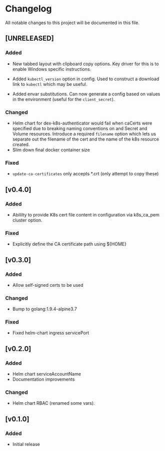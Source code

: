 # Changelog
All notable changes to this project will be documented in this file.

## [UNRELEASED]


### Added

- New tabbed layout with clipboard copy options. Key driver for this is to 
enable Windows specific instructions.

- Added `kubectl_version` option in config. Used to construct a download link
to `kubectl` which may be useful.

- Added envar substitutions. Can now generate a config based on values in the 
environment (useful for the `client_secret`).

### Changed
- Helm chart for dex-k8s-authenticator would fail when caCerts were specified
due to breaking naming conventions on and Secret and Volume resources.
Introduce a required `filename` option which lets us separate out the filename
of the cert and the name of the k8s resource created.
- Slim down final docker container size 

### Fixed
- `update-ca-certificates` only accepts *.crt (only attempt to copy these)

## [v0.4.0]
### Added
- Abililty to provide K8s cert file content in configuration via k8s_ca_pem
cluster option.

### Fixed
- Explicitly define the CA certificate path using ${HOME}

## [v0.3.0]
### Added
- Allow self-signed certs to be used

### Changed
- Bump to golang:1.9.4-alpine3.7

### Fixed
- Fixed helm-chart ingress servicePort

## [v0.2.0] 
### Added
- Helm chart serviceAccountName 
- Documentation improvements

### Changed
- Helm chart RBAC (renamed some vars).

## [v0.1.0] 
### Added
- Initial release
